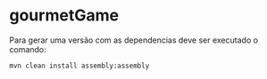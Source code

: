 # gourmetGame

Para gerar uma versão com as dependencias deve ser executado o comando:

````
mvn clean install assembly:assembly
````
